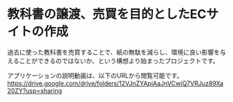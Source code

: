 # 教科書の譲渡、売買を目的としたECサイトの作成

過去に使った教科書を売買することで、紙の無駄を減らし、環境に良い影響を与えることができるのではないか、という構想より始まったプロジェクトです。

アプリケーションの説明動画は、以下のURLから閲覧可能です。
https://drive.google.com/drive/folders/12VJnZYApiAaJnVCwiQ7VRJuz89Xa20ZY?usp=sharing
